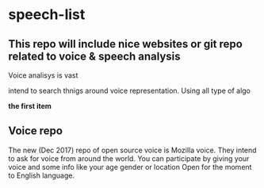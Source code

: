 # speech-list

## This  repo will include nice websites or git repo related to voice & speech analysis

Voice analisys is vast

intend to search thnigs around voice representation. Using all type of algo

**the first item**

## Voice repo

The new (Dec 2017) repo of open source voice is Mozilla voice. They intend to ask for voice from 
around the world. You can participate by giving your voice and some info like your age gender or location
Open for the moment to English language.



